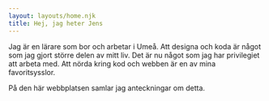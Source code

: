 ```yaml
---
layout: layouts/home.njk
title: Hej, jag heter Jens
---
```


Jag är en lärare som bor och arbetar i Umeå. Att designa och koda är något som jag gjort större delen av mitt liv. Det är nu något som jag har privilegiet att arbeta med. Att nörda kring kod och webben är en av mina favoritsysslor.

På den här webbplatsen samlar jag anteckningar om detta.
